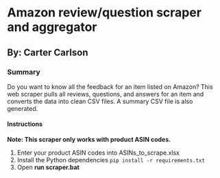 # Amazon review/question scraper and aggregator
## By: Carter Carlson

### Summary
Do you want to know all the feedback for an item listed on Amazon?  This web scraper
pulls all reviews, questions, and answers for an item and converts the data into
clean CSV files.  A summary CSV file is also generated.

#### Instructions
__Note: This scraper only works with product ASIN codes.__

1. Enter your product ASIN codes into ASINs_to_scrape.xlsx
2. Install the Python dependencies `pip install -r requirements.txt`
3. Open __run scraper.bat__
